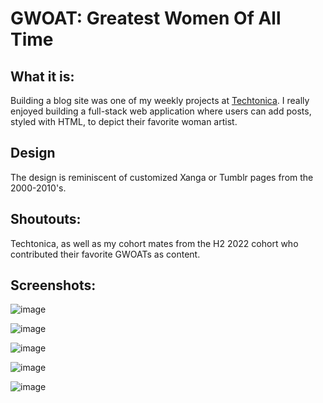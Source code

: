 # GWOAT: Greatest Women Of All Time
## What it is: 
Building a blog site was one of my weekly projects at [Techtonica](https://techtonica.org/). I really enjoyed building a full-stack web application where users can add posts, styled with HTML, to depict their favorite woman artist. 

## Design
The design is reminiscent of customized Xanga or Tumblr pages from the 2000-2010's. 

## Shoutouts: 
Techtonica, as well as my cohort mates from the H2 2022 cohort who contributed their favorite GWOATs as content.

## Screenshots:
![image](https://user-images.githubusercontent.com/38749469/204702766-239c2adc-4b97-4aca-b7a6-83bd6272db5d.png)

![image](https://user-images.githubusercontent.com/38749469/204703886-4ccdf038-76a6-4c64-8a5a-3f2d9feaeb59.png)

![image](https://user-images.githubusercontent.com/38749469/204703989-9ece02a1-3f85-46d4-bdf3-ee5f68b74f0b.png)

![image](https://user-images.githubusercontent.com/38749469/204703676-79256184-10b0-4627-a3ad-b29f7fc08dba.png)

![image](https://user-images.githubusercontent.com/38749469/204703814-21fe18be-abaa-4a6c-8c5c-f4acc7e1e167.png)
